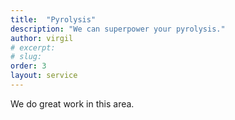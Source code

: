 ```yaml
---
title:  "Pyrolysis"
description: "We can superpower your pyrolysis."
author: virgil
# excerpt: 
# slug: 
order: 3
layout: service
---
```

We do great work in this area.